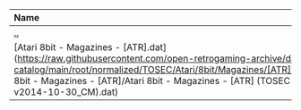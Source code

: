 |Name|Size|
|:---|---:|
|[..](../index.html)|DIR|
|[Atari 8bit - Magazines - [ATR].dat](https://raw.githubusercontent.com/open-retrogaming-archive/dat-catalog/main/root/normalized/TOSEC/Atari/8bit/Magazines/[ATR]/Atari 8bit - Magazines - [ATR]/Atari 8bit - Magazines - [ATR] (TOSEC-v2014-10-30_CM).dat)|290729|
